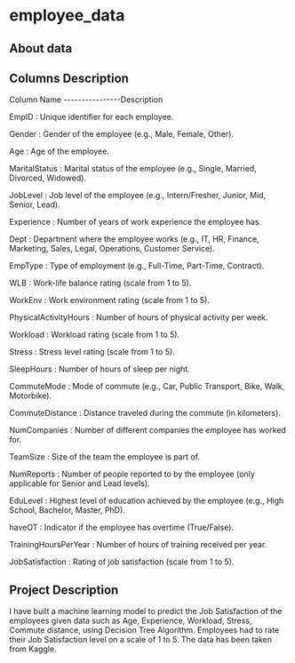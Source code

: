 # employee_data
## About data
## Columns Description
Column Name	----------------Description

EmpID	: Unique identifier for each employee.

Gender	: Gender of the employee (e.g., Male, Female, Other).

Age	: Age of the employee.

MaritalStatus	: Marital status of the employee (e.g., Single, Married, Divorced, Widowed).

JobLevel	: Job level of the employee (e.g., Intern/Fresher, Junior, Mid, Senior, Lead).

Experience	: Number of years of work experience the employee has.

Dept :	Department where the employee works (e.g., IT, HR, Finance, Marketing, Sales, Legal, Operations, Customer Service).

EmpType	: Type of employment (e.g., Full-Time, Part-Time, Contract).

WLB	: Work-life balance rating (scale from 1 to 5).

WorkEnv	: Work environment rating (scale from 1 to 5).

PhysicalActivityHours	: Number of hours of physical activity per week.

Workload	: Workload rating (scale from 1 to 5).

Stress :	Stress level rating (scale from 1 to 5).

SleepHours :	Number of hours of sleep per night.

CommuteMode :	Mode of commute (e.g., Car, Public Transport, Bike, Walk, Motorbike).

CommuteDistance :	Distance traveled during the commute (in kilometers).

NumCompanies	: Number of different companies the employee has worked for.

TeamSize :	Size of the team the employee is part of.

NumReports	: Number of people reported to by the employee (only applicable for Senior and Lead levels).

EduLevel :	Highest level of education achieved by the employee (e.g., High School, Bachelor, Master, PhD).

haveOT	: Indicator if the employee has overtime (True/False).

TrainingHoursPerYear	: Number of hours of training received per year.

JobSatisfaction :	Rating of job satisfaction (scale from 1 to 5).

## Project Description

I have built a machine learning model to predict the Job Satisfaction of the employees given data such as Age, Experience, Workload, Stress, Commute distance, using Decision Tree Algorithm. Employees had to rate their Job Satisfaction level on a scale of 1 to 5. The data has been taken from Kaggle.


